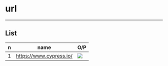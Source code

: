 # url

---

## List
|n|name|O/P|
|-|----|---|
|1|https://www.cypress.io/|<img src="https://i.imgur.com/Vi9CBl8.png">|
